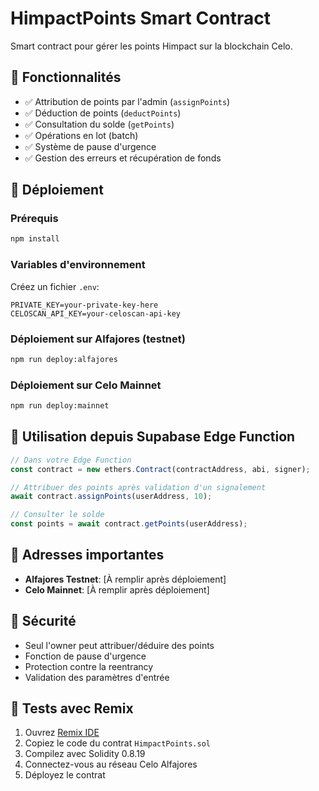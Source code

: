 
# HimpactPoints Smart Contract

Smart contract pour gérer les points Himpact sur la blockchain Celo.

## 🎯 Fonctionnalités

- ✅ Attribution de points par l'admin (`assignPoints`)
- ✅ Déduction de points (`deductPoints`) 
- ✅ Consultation du solde (`getPoints`)
- ✅ Opérations en lot (batch)
- ✅ Système de pause d'urgence
- ✅ Gestion des erreurs et récupération de fonds

## 🚀 Déploiement

### Prérequis
```bash
npm install
```

### Variables d'environnement
Créez un fichier `.env`:
```
PRIVATE_KEY=your-private-key-here
CELOSCAN_API_KEY=your-celoscan-api-key
```

### Déploiement sur Alfajores (testnet)
```bash
npm run deploy:alfajores
```

### Déploiement sur Celo Mainnet
```bash
npm run deploy:mainnet
```

## 🔧 Utilisation depuis Supabase Edge Function

```javascript
// Dans votre Edge Function
const contract = new ethers.Contract(contractAddress, abi, signer);

// Attribuer des points après validation d'un signalement
await contract.assignPoints(userAddress, 10);

// Consulter le solde
const points = await contract.getPoints(userAddress);
```

## 📱 Adresses importantes

- **Alfajores Testnet**: [À remplir après déploiement]
- **Celo Mainnet**: [À remplir après déploiement]

## 🔐 Sécurité

- Seul l'owner peut attribuer/déduire des points
- Fonction de pause d'urgence
- Protection contre la reentrancy
- Validation des paramètres d'entrée

## 🧪 Tests avec Remix

1. Ouvrez [Remix IDE](https://remix.ethereum.org)
2. Copiez le code du contrat `HimpactPoints.sol`
3. Compilez avec Solidity 0.8.19
4. Connectez-vous au réseau Celo Alfajores
5. Déployez le contrat
